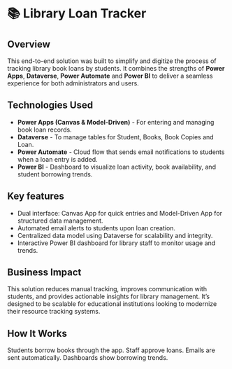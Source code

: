 # 📚 Library Loan Tracker

## Overview
This end-to-end solution was built to simplify and digitize the process of tracking library book loans by students. It combines the strengths of **Power Apps**, **Dataverse**, **Power Automate** and **Power BI** to deliver a seamless experience for both administrators and users.

## Technologies Used
- **Power Apps (Canvas & Model-Driven)** - For entering and managing book loan records.
- **Dataverse** - To manage tables for Student, Books, Book Copies and Loan.
- **Power Automate** - Cloud flow that sends email notifications to students when a loan entry is added.
- **Power BI** - Dashboard to visualize loan activity, book availability, and student borrowing trends.

## Key features
- Dual interface: Canvas App for quick entries and Model-Driven App for structured data management.
- Automated email alerts to students upon loan creation.
- Centralized data model using Dataverse for scalability and integrity.
- Interactive Power BI dashboard for library staff to monitor usage and trends.

## Business Impact
This solution reduces manual tracking, improves communication with students, and provides actionable insights for library management. It’s designed to be scalable for educational institutions looking to modernize their resource tracking systems.


## How It Works
Students borrow books through the app. Staff approve loans. Emails are sent automatically. Dashboards show borrowing trends.




